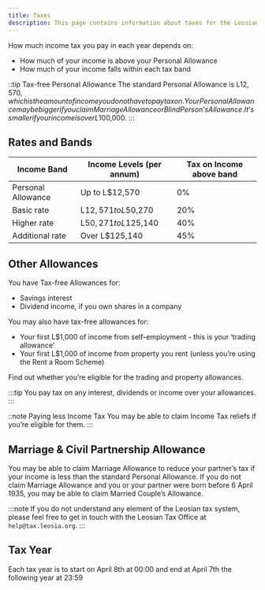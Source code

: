 ```yaml
---
title: Taxes
description: This page contains information about taxes for the Leosian island.
---
```

How much income tax you pay in each year depends on:
- How much of your income is above your Personal Allowance
- How much of your income falls within each tax band

::tip
Tax-free Personal Allowance
The standard Personal Allowance is L$12,570, which is the amount of income you do not have to pay tax on.
Your Personal Allowance may be bigger if you claim Marriage Allowance or Blind Person’s Allowance. It’s smaller if your income is over L$100,000.
:::

## Rates and Bands
| Income Band        	| Income Levels (per annum) 	| Tax on Income above band 	|
|--------------------	|---------------------------	|--------------------------	|
| Personal Allowance 	| Up to L$12,570             	| 0%                       	|
| Basic rate         	| L$12,571 to L$50,270        	| 20%                      	|
| Higher rate        	| L$50,271 to L$125,140       	| 40%                      	|
| Additional rate    	| Over L$125,140             	| 45%                      	|

## Other Allowances
You have Tax-free Allowances for:

- Savings interest
- Dividend income, if you own shares in a company

You may also have tax-free allowances for:
- Your first L$1,000 of income from self-employment - this is your ‘trading allowance’
- Your first L$1,000 of income from property you rent (unless you’re using the Rent a Room Scheme)
  
Find out whether you’re eligible for the trading and property allowances.

:::tip
You pay tax on any interest, dividends or income over your allowances.
:::

::note
Paying less Income Tax
You may be able to claim Income Tax reliefs if you’re eligible for them.
:::

## Marriage & Civil Partnership Allowance
You may be able to claim Marriage Allowance to reduce your partner’s tax if your income is less than the standard Personal Allowance.
If you do not claim Marriage Allowance and you or your partner were born before 6 April 1935, you may be able to claim Married Couple’s Allowance.

:::note
If you do not understand any element of the Leosian tax system, please feel free to get in touch with the Leosian Tax Office at `help@tax.leosia.org`.
:::

## Tax Year

Each tax year is to start on April 8th at 00:00 and end at April 7th the following year at 23:59
